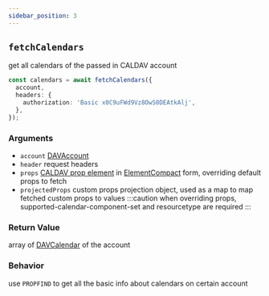```yaml
---
sidebar_position: 3
---
```


## `fetchCalendars`

get all calendars of the passed in CALDAV account

```ts
const calendars = await fetchCalendars({
  account,
  headers: {
    authorization: 'Basic x0C9uFWd9Vz8OwS0DEAtkAlj',
  },
});
```

### Arguments

- `account` [DAVAccount](../types/DAVAccount.md)
- `header` request headers
- `props` [CALDAV prop element](https://datatracker.ietf.org/doc/html/rfc4791#section-9.6.4) in [ElementCompact](../types/ElementCompact.md) form, overriding default props to fetch
- `projectedProps` custom props projection object, used as a map to map fetched custom props to values
  :::caution
  when overriding props, supported-calendar-component-set and resourcetype are required
  :::

### Return Value

array of [DAVCalendar](../types/DAVCalendar.md) of the account

### Behavior

use `PROPFIND` to get all the basic info about calendars on certain account
